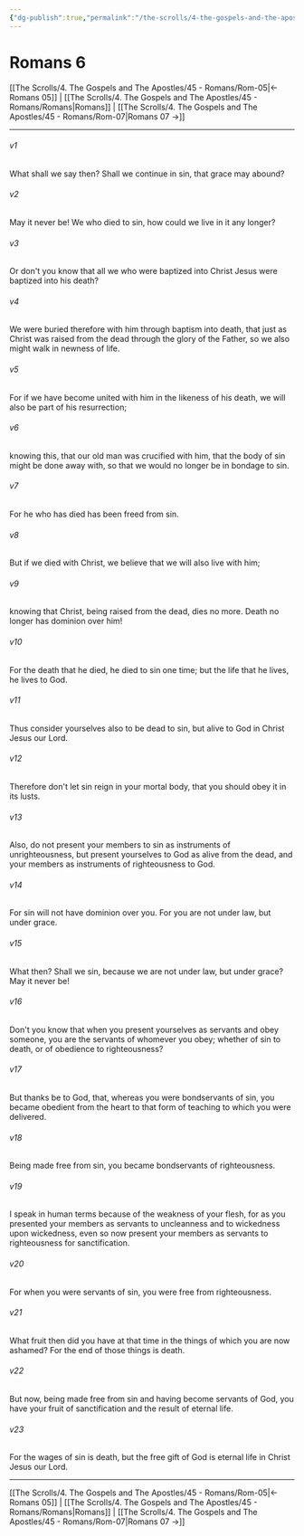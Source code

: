 ```yaml
---
{"dg-publish":true,"permalink":"/the-scrolls/4-the-gospels-and-the-apostles/45-romans/rom-06/","tags":["#TheScrolls","#GospelsApostles"]}
---
```



# Romans 6

[[The Scrolls/4. The Gospels and The Apostles/45 - Romans/Rom-05\|← Romans 05]] | [[The Scrolls/4. The Gospels and The Apostles/45 - Romans/Romans\|Romans]] | [[The Scrolls/4. The Gospels and The Apostles/45 - Romans/Rom-07\|Romans 07 →]]
***



###### v1 
What shall we say then? Shall we continue in sin, that grace may abound? 

###### v2 
May it never be! We who died to sin, how could we live in it any longer? 

###### v3 
Or don't you know that all we who were baptized into Christ Jesus were baptized into his death? 

###### v4 
We were buried therefore with him through baptism into death, that just as Christ was raised from the dead through the glory of the Father, so we also might walk in newness of life. 

###### v5 
For if we have become united with him in the likeness of his death, we will also be part of his resurrection; 

###### v6 
knowing this, that our old man was crucified with him, that the body of sin might be done away with, so that we would no longer be in bondage to sin. 

###### v7 
For he who has died has been freed from sin. 

###### v8 
But if we died with Christ, we believe that we will also live with him; 

###### v9 
knowing that Christ, being raised from the dead, dies no more. Death no longer has dominion over him! 

###### v10 
For the death that he died, he died to sin one time; but the life that he lives, he lives to God. 

###### v11 
Thus consider yourselves also to be dead to sin, but alive to God in Christ Jesus our Lord. 

###### v12 
Therefore don't let sin reign in your mortal body, that you should obey it in its lusts. 

###### v13 
Also, do not present your members to sin as instruments of unrighteousness, but present yourselves to God as alive from the dead, and your members as instruments of righteousness to God. 

###### v14 
For sin will not have dominion over you. For you are not under law, but under grace. 

###### v15 
What then? Shall we sin, because we are not under law, but under grace? May it never be! 

###### v16 
Don't you know that when you present yourselves as servants and obey someone, you are the servants of whomever you obey; whether of sin to death, or of obedience to righteousness? 

###### v17 
But thanks be to God, that, whereas you were bondservants of sin, you became obedient from the heart to that form of teaching to which you were delivered. 

###### v18 
Being made free from sin, you became bondservants of righteousness. 

###### v19 
I speak in human terms because of the weakness of your flesh, for as you presented your members as servants to uncleanness and to wickedness upon wickedness, even so now present your members as servants to righteousness for sanctification. 

###### v20 
For when you were servants of sin, you were free from righteousness. 

###### v21 
What fruit then did you have at that time in the things of which you are now ashamed? For the end of those things is death. 

###### v22 
But now, being made free from sin and having become servants of God, you have your fruit of sanctification and the result of eternal life. 

###### v23 
For the wages of sin is death, but the free gift of God is eternal life in Christ Jesus our Lord.

***
[[The Scrolls/4. The Gospels and The Apostles/45 - Romans/Rom-05\|← Romans 05]] | [[The Scrolls/4. The Gospels and The Apostles/45 - Romans/Romans\|Romans]] | [[The Scrolls/4. The Gospels and The Apostles/45 - Romans/Rom-07\|Romans 07 →]]
